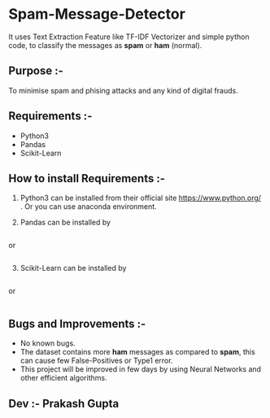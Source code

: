 # Spam-Message-Detector
It uses Text Extraction Feature like TF-IDF Vectorizer and simple python code, to classify the messages as **spam**  or **ham** (normal).


## Purpose :- 

To minimise spam and phising attacks and any kind of digital frauds.


## Requirements :-

- Python3 
- Pandas
- Scikit-Learn


## How to install Requirements :-

1. Python3 can be installed from their official site https://www.python.org/ . Or you can use anaconda environment.

2. Pandas can be installed by

```conda install -c anaconda pandas
``` 
or
```pip3 install pandas
```
3. Scikit-Learn can be installed by 

```conda install -c anaconda scikit-learn
```
or
```pip3 install -U scikit-learn
```

## Bugs and Improvements :-

- No known bugs.
- The dataset contains more **ham** messages as compared to **spam**, this can cause few False-Positives or Type1 error.
- This project will be improved in few days by using Neural Networks and other efficient algorithms.


## Dev :- Prakash Gupta
